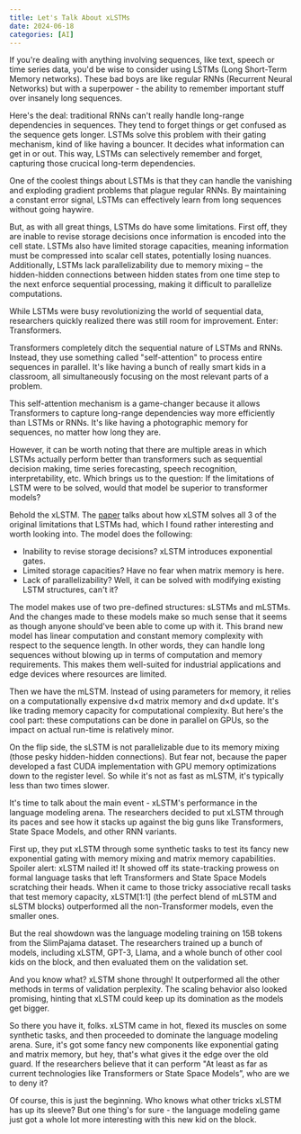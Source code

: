```yaml
---
title: Let's Talk About xLSTMs
date: 2024-06-18
categories: [AI]
---
```

<p>If you're dealing with anything involving sequences, like text, speech or time series data, you'd be wise to consider using LSTMs (Long Short-Term Memory networks). These bad boys are like regular RNNs (Recurrent Neural Networks) but with a superpower - the ability to remember important stuff over insanely long sequences.</p>

<p>Here's the deal: traditional RNNs can't really handle long-range dependencies in sequences. They tend to forget things or get confused as the sequence gets longer. LSTMs solve this problem with their gating mechanism, kind of like having a bouncer. It decides what information can get in or out. This way, LSTMs can selectively remember and forget, capturing those crucical long-term dependencies.</p>

<p>One of the coolest things about LSTMs is that they can handle the vanishing and exploding gradient problems that plague regular RNNs. By maintaining a constant error signal, LSTMs can effectively learn from long sequences without going haywire.</p>

<p>But, as with all great things, LSTMs do have some limitations. First off, they are inable to revise storage decisions once information is encoded into the cell state. LSTMs also have limited storage capacities, meaning information must be compressed into scalar cell states, potentially losing nuances. Additionally, LSTMs lack parallelizability due to memory mixing – the hidden-hidden connections between hidden states from one time step to the next enforce sequential processing, making it difficult to parallelize computations.</p>

<p>While LSTMs were busy revolutionizing the world of sequential data, researchers quickly realized there was still room for improvement. Enter: Transformers.</p>

<p>Transformers completely ditch the sequential nature of LSTMs and RNNs. Instead, they use something called "self-attention" to process entire sequences in parallel. It's like having a bunch of really smart kids in a classroom, all simultaneously focusing on the most relevant parts of a problem.</p>

<p>This self-attention mechanism is a game-changer because it allows Transformers to capture long-range dependencies way more efficiently than LSTMs or RNNs. It's like having a photographic memory for sequences, no matter how long they are.</p>

<p>However, it can be worth noting that there are multiple areas in which LSTMs actually perform better than transformers such as sequential decision making, time series forecasting, speech recognition, interpretability, etc. Which brings us to the question: If the limitations of LSTM were to be solved, would that model be superior to transformer models?</p>

<p>Behold the xLSTM. The <a href="https://arxiv.org/pdf/2405.04517" target="_blank">paper</a> talks about how xLSTM solves all 3 of the original limitations that LSTMs had, which I found rather interesting and worth looking into. The model does the following:
<ul>
<li> Inability to revise storage decisions? xLSTM introduces exponential gates.</li>
<li> Limited storage capacities? Have no fear when matrix memory is here.</li>
<li> Lack of parallelizability? Well, it can be solved with modifying existing LSTM structures, can't it?</li>
</ul></p>

<p>The model makes use of two pre-defined structures: sLSTMs and mLSTMs. And the changes made to these models make so much sense that it seems as though anyone should've been able to come up with it. This brand new model has linear computation and constant memory complexity with respect to the sequence length. In other words, they can handle long sequences without blowing up in terms of computation and memory requirements. This makes them well-suited for industrial applications and edge devices where resources are limited.</p>

<p>Then we have the mLSTM. Instead of using parameters for memory, it relies on a computationally expensive d×d matrix memory and d×d update. It's like trading memory capacity for computational complexity. But here's the cool part: these computations can be done in parallel on GPUs, so the impact on actual run-time is relatively minor.</p>

<p>On the flip side, the sLSTM is not parallelizable due to its memory mixing (those pesky hidden-hidden connections). But fear not, because the paper developed a fast CUDA implementation with GPU memory optimizations down to the register level. So while it's not as fast as mLSTM, it's typically less than two times slower.</p>

<p>It's time to talk about the main event - xLSTM's performance in the language modeling arena. The researchers decided to put xLSTM through its paces and see how it stacks up against the big guns like Transformers, State Space Models, and other RNN variants.</p>

<p>First up, they put xLSTM through some synthetic tasks to test its fancy new exponential gating with memory mixing and matrix memory capabilities. Spoiler alert: xLSTM nailed it! It showed off its state-tracking prowess on formal language tasks that left Transformers and State Space Models scratching their heads. When it came to those tricky associative recall tasks that test memory capacity, xLSTM[1:1] (the perfect blend of mLSTM and sLSTM blocks) outperformed all the non-Transformer models, even the smaller ones.</p>

<p>But the real showdown was the language modeling training on 15B tokens from the SlimPajama dataset. The researchers trained up a bunch of models, including xLSTM, GPT-3, Llama, and a whole bunch of other cool kids on the block, and then evaluated them on the validation set.</p>

<p>And you know what? xLSTM shone through! It outperformed all the other methods in terms of validation perplexity. The scaling behavior also looked promising, hinting that xLSTM could keep up its domination as the models get bigger.</p>

<p>So there you have it, folks. xLSTM came in hot, flexed its muscles on some synthetic tasks, and then proceeded to dominate the language modeling arena. Sure, it's got some fancy new components like exponential gating and matrix memory, but hey, that's what gives it the edge over the old guard. If the researchers believe that it can perform "At least as far as current technologies like Transformers or State Space Models”, who are we to deny it?</p>

<p>Of course, this is just the beginning. Who knows what other tricks xLSTM has up its sleeve? But one thing's for sure - the language modeling game just got a whole lot more interesting with this new kid on the block.</p>